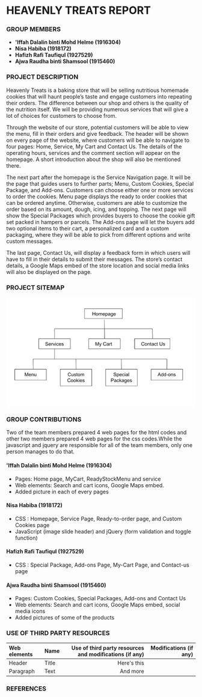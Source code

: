 # HEAVENLY TREATS REPORT

### GROUP MEMBERS
- **'Iffah Dalalin binti Mohd Helme (1916304)**
- **Nisa Habiba (1918172)**
- **Hafizh Rafi Taufiqul (1927529)**
- **Ajwa Raudha binti Shamsool (1915460)**

### PROJECT DESCRIPTION

Heavenly Treats is a baking store that will be selling nutritious homemade cookies that will haunt people’s taste and engage customers into repeating their orders. The difference between our shop and others is the quality of the nutrition itself. We will be providing numerous services that will give a lot of choices for customers to choose from.

Through the website of our store, potential customers will be able to view the menu, fill in their orders and give feedback. The header will be shown on every page of the website, where customers will be able to navigate to four pages: Home, Service, My Cart and Contact Us. The details of the operating hours, services and the comment section will appear on the homepage. A short introduction about the shop will also be mentioned there.

The next part after the homepage is the Service Navigation page. It will be the page that guides users to further parts; Menu, Custom Cookies, Special Package, and Add-ons. Customers can choose either one or more services to order the cookies. Menu page displays the ready to order cookies that can be ordered anytime. Otherwise, customers are able to customize the order based on its amount, dough, icing, and topping. The next page will show the Special Packages which provides buyers to choose the cookie gift set packed in hampers or parcels. The Add-ons page will let the buyers add two optional items to their cart, a personalized card and a custom packaging, where they will be able to pick from different options and write custom messages.

The last page, Contact Us, will display a feedback form in which users will have to fill in their details to submit their messages. The store’s contact details, a Google Maps embed of the store location and social media links will also be displayed on the page.


### PROJECT SITEMAP

![alt text](https://github.com/iffahdalalin/Group-project-Webtech-Group6-/blob/main/sitemap.png?raw=true)


### GROUP CONTRIBUTIONS

Two of the team members prepared 4 web pages for the html codes and other two members prepared 4 web pages for the css codes.While the javascript and jquery are responsible for all of the team members, only one person manages to do that.

#### **'Iffah Dalalin binti Mohd Helme (1916304)**
- Pages: Home page, MyCart, ReadyStockMenu and service 
- Web elements: Search and cart icons, Google Maps embed.
- Added picture in each of every pages 

#### **Nisa Habiba (1918172)**
- CSS : Homepage, Service Page, Ready-to-order page, and Custom Cookies page
- JavaScript (image slide header) and jQuery (form validation and toggle function)

#### **Hafizh Rafi Taufiqul (1927529)**
- CSS : Special Package, Add-ons Page, My-Cart Page, and Contact-us page

#### **Ajwa Raudha binti Shamsool (1915460)**
- Pages: Custom Cookies, Special Packages, Add-ons and Contact Us
- Web elements: Search and cart icons, Google Maps embed, social media icons
- Added pictures of some of the products

### USE OF THIRD PARTY RESOURCES

| Web elements      | Name      | Use of third party resources and modifications (if any)    | Modifications (if any)     |
| :---              |    :---   |                                                       ---: |                       ---: |
| Header            | Title     | Here's this                                                |                            |
| Paragraph         | Text      | And more                                                   |                            |

### REFERENCES
